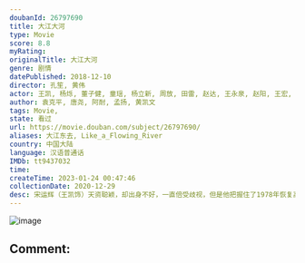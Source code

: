 ```yaml
---
doubanId: 26797690
title: 大江大河
type: Movie
score: 8.8
myRating: 
originalTitle: 大江大河
genre: 剧情
datePublished: 2018-12-10
director: 孔笙, 黄伟
actor: 王凯, 杨烁, 董子健, 童瑶, 杨立新, 周放, 田雷, 赵达, 王永泉, 赵阳, 王宏, 施诗, 练练, 吴其江, 胡耘豪, 王鑫, 李保安, 钱洁, 李克伟, 陈小妹, 吴国华, 赵蕴卓, 鞠帛展, 冯晖, 赵君, 宋家腾, 卜宇鑫, 周瑞, 贾媛媛, 苏小明, 郭虹, 任帅, 郭广平, 王瑞子, 朱铁, 李威, 佟国强, 任正斌, 王旭峰, 吕昀峰, 李晨涛, 孙浩涪, 王双宝, 杨烁, 孙小会, 郭沐橙, 焦体怡, 王建兵, 贺琦玉, 埃里克·海斯, 谷明晨, 王钢, 徐玉兰, 白玉, 汤亦程, 李建忠, 汪永贵, 朱健, 马波, 张震, 田征, 周鹏雨, 李至强, 高海鹏, 啜二勇, 李伟龙
author: 袁克平, 唐尧, 阿耐, 孟扬, 黄凯文
tags: Movie, 
state: 看过
url: https://movie.douban.com/subject/26797690/
aliases: 大江东去, Like_a_Flowing_River
country: 中国大陆
language: 汉语普通话
IMDb: tt9437032
time: 
createTime: 2023-01-24 00:47:46
collectionDate: 2020-12-29
desc: 宋运辉（王凯饰）天资聪颖，却出身不好，一直倍受歧视，但是他把握住了1978年恢复高考的机会，抓住机遇，勤学苦干，当上了国企的技术人员，一步步晋升，奠定了成功人生的基础，但也在新时代的变革中逐渐迷失。与...
---
```


![image](p2541093820.jpg)

Comment: 
---

